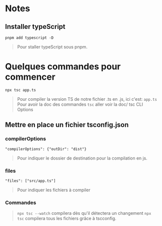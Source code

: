 # Notes

## Installer typeScript

`pnpm add typescript -D`

> Pour staller typeScript sous pnpm.

# Quelques commandes pour commencer

`npx tsc app.ts`

> Pour compiler la version TS de notre fichier .ts en .js, ici c'est: `app.ts`
> Pour avoir la doc des commandes `tsc` aller voir la doc/ tsc CLI Options

## Mettre en place un fichier tsconfig.json

### compilerOptions

`"compilerOptions": {"outDir": "dist"}`

> Pour indiquer le dossier de destination pour la compilation en js.

### files

`"files": ["src/app.ts"]`

> Pour indiquer les fichiers à compiler

### Commandes

> `npx tsc --watch` compilera dès qu'il détectera un changement
> `npx tsc` compilera tous les fichiers grâce à tscconfig.
